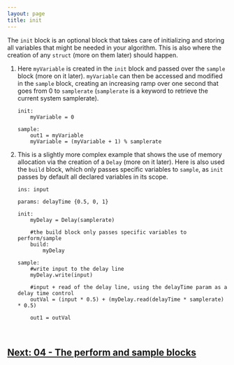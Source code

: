 ```yaml
---
layout: page
title: init
---
```


The `init` block is an optional block that takes care of initializing and storing all variables that might be needed in your algorithm. This is also where the creation of any `struct` (more on them later) should happen.

1. Here `myVariable` is created in the `init` block and passed over the `sample` block (more on it later). `myVariable` can then be accessed and modified in the `sample` block, creating an increasing ramp over one second that goes from 0 to `samplerate` (`samplerate` is a keyword to retrieve the current system samplerate).

    ```
    init:
        myVariable = 0

    sample:
        out1 = myVariable
        myVariable = (myVariable + 1) % samplerate
    ```

2. This is a slightly more complex example that shows the use of memory allocation via the creation of a `Delay` (more on it later). Here is also used the `build` block, which only passes specific variables to `sample`, as `init` passes by default all declared variables in its scope.

    ```
    ins: input
    
    params: delayTime {0.5, 0, 1}

    init:
        myDelay = Delay(samplerate)

        #the build block only passes specific variables to perform/sample
        build:
            myDelay

    sample:
        #write input to the delay line
        myDelay.write(input)

        #input + read of the delay line, using the delayTime param as a delay time control
        outVal = (input * 0.5) + (myDelay.read(delayTime * samplerate) * 0.5)
        
        out1 = outVal
    ```

<br>

## [Next: 04 - The perform and sample blocks](04_perform_sample.md)